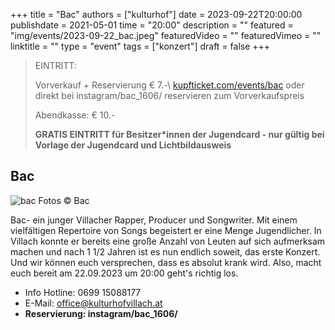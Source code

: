 +++
title = "Bac"
authors = ["kulturhof"]
date = 2023-09-22T20:00:00
publishdate = 2021-05-01
time = "20:00"
description = ""
featured = "img/events/2023-09-22_bac.jpeg"
featuredVideo = ""
featuredVimeo = ""
linktitle = ""
type = "event"
tags = ["konzert"]
draft = false
+++

> EINTRITT: 
> 
> Vorverkauf + Reservierung € 7.-\  [kupfticket.com/events/bac](https://kupfticket.com/events/bac) oder direkt bei instagram/bac_1606/ reservieren zum Vorverkaufspreis
> 
> Abendkasse: € 10.-
> 
> **GRATIS EINTRITT für Besitzer\*innen der Jugendcard - nur gültig bei Vorlage der Jugendcard und Lichtbildausweis**



## Bac

![bac](/img/events/2023-09-22_bac.jpeg)
Fotos © Bac

Bac- ein junger Villacher Rapper, Producer und Songwriter. Mit einem vielfältigen Repertoire von Songs begeistert er eine Menge Jugendlicher. In Villach konnte er bereits eine große Anzahl von Leuten auf sich aufmerksam machen und nach 1 1/2 Jahren ist es nun endlich soweit, das erste Konzert. Und wir können euch versprechen, dass es absolut krank wird. 
Also, macht euch bereit am 22.09.2023 um 20:00 geht's richtig los. 


- Info Hotline: 0699 15088177 
- E-Mail: office@kulturhofvillach.at
- **Reservierung: instagram/bac_1606/**

